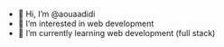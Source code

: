 - 👋 Hi, I’m @aouaadidi
- 👀 I’m interested in web development
- 🌱 I’m currently learning web development (full stack)

<!---
aouaadidi/aouaadidi is a ✨ special ✨ repository because its `README.md` (this file) appears on your GitHub profile.
You can click the Preview link to take a look at your changes.
--->
